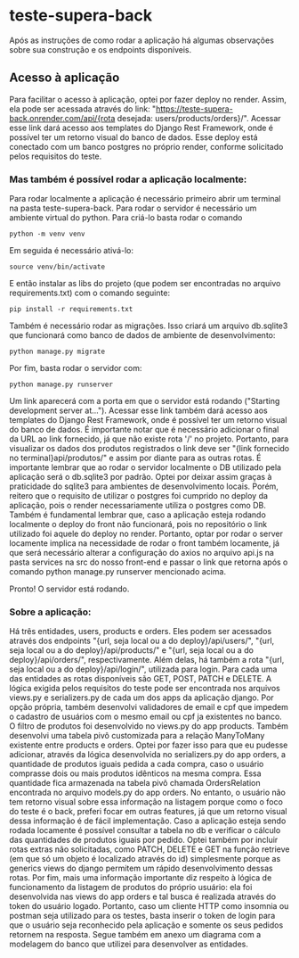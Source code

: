 # teste-supera-back

Após as instruções de como rodar a aplicação há algumas observações sobre sua construção e os endpoints disponíveis.

## Acesso à aplicação 
Para facilitar o acesso à aplicação, optei por fazer deploy no render. Assim, ela pode ser acessada através do link: "https://teste-supera-back.onrender.com/api/{rota desejada: users/products/orders}/". Acessar esse link dará acesso aos templates do Django Rest Framework, onde é possível ter um retorno visual do banco de dados. Esse deploy está conectado com um banco postgres no próprio render, conforme solicitado pelos requisitos do teste.

### Mas também é possível rodar a aplicação localmente:

Para rodar localmente a aplicação é necessário primeiro abrir um terminal na pasta teste-supera-back. Para rodar o servidor é necessário um ambiente virtual do python. Para criá-lo basta rodar o comando

```
python -m venv venv
```

Em seguida é necessário ativá-lo:

```
source venv/bin/activate
```

E então instalar as libs do projeto (que podem ser encontradas no arquivo requirements.txt) com o comando seguinte: 

```
pip install -r requirements.txt
```

Também é necessário rodar as migrações. Isso criará um arquivo db.sqlite3 que funcionará como banco de dados de ambiente de desenvolvimento:

```
python manage.py migrate
```

Por fim, basta rodar o servidor com:

```
python manage.py runserver
```

Um link aparecerá com a porta em que o servidor está rodando ("Starting development server at..."). Acessar esse link também dará acesso aos templates do Django Rest Framework, onde é possível ter um retorno visual do banco de dados. É importante notar que é necessário adicionar o final da URL ao link fornecido, já que não existe rota '/' no projeto. Portanto, para visualizar os dados dos produtos registrados o link deve ser "{link fornecido no terminal}api/produtos/" e assim por diante para as outras rotas.
É importante lembrar que ao rodar o servidor localmente o DB utilizado pela aplicação será o db.sqlite3 por padrão. Optei por deixar assim graças à praticidade do sqlite3 para ambientes de desenvolvimento locais. Porém, reitero que o requisito de utilizar o postgres foi cumprido no deploy da aplicação, pois o render necessariamente utiliza o postgres como DB. Também é fundamental lembrar que, caso a aplicação esteja rodando localmente o deploy do front não funcionará, pois no repositório o link utilizado foi aquele do deploy no render. Portanto, optar por rodar o server locamente implica na necessidade de rodar o front também locamente, já que será necessário alterar a configuração do axios no arquivo api.js na pasta services na src do nosso front-end e passar o link que retorna após o comando python manage.py runserver mencionado acima.

Pronto! O servidor está rodando.

### Sobre a aplicação:
Há três entidades, users, products e orders. Eles podem ser acessados através dos endpoints "{url, seja local ou a do deploy}/api/users/", "{url, seja local ou a do deploy}/api/products/" e "{url, seja local ou a do deploy}/api/orders/", respectivamente. Além delas, há também a rota "{url, seja local ou a do deploy}/api/login/", utilizada para login. 
Para cada uma das entidades as rotas disponíveis são GET, POST, PATCH e DELETE. A lógica exigida pelos requisitos do teste pode ser encontrada nos arquivos views.py e serializers.py de cada um dos apps da aplicação django. Por opção própria, também desenvolvi validadores de email e cpf que impedem o cadastro de usuários com o mesmo email ou cpf ja existentes no banco. O filtro de produtos foi desenvolvido no views.py do app products. Também desenvolvi uma tabela pivô customizada para a relação ManyToMany existente entre products e orders. Optei por fazer isso para que eu pudesse adicionar, através da lógica desenvolvida no serializers.py do app orders, a quantidade de produtos iguais pedida a cada compra, caso o usuário comprasse dois ou mais produtos idênticos na mesma compra. Essa quantidade fica armazenada na tabela pivô chamada OrdersRelation encontrada no arquivo models.py do app orders. No entanto, o usuário não tem retorno visual sobre essa informação na listagem porque como o foco do teste é o back, preferi focar em outras features, já que um retorno visual dessa informação é de fácil implementação. Caso a aplicação esteja sendo rodada locamente é possível consultar a tabela no db e verificar o cálculo das quantidades de produtos iguais por pedido. Optei também por incluir rotas extras não solicitadas, como PATCH, DELETE e GET na função retrieve (em que só um objeto é localizado através do id) simplesmente porque as generics views do django permitem um rápido desenvolvimento dessas rotas. Por fim, mais uma informação importante diz respeito à lógica de funcionamento da listagem de produtos do próprio usuário: ela foi desenvolvida nas views do app orders e tal busca é realizada através do token do usuário logado. Portanto, caso um cliente HTTP como insomnia ou postman seja utilizado para os testes, basta inserir o token de login para que o usuário seja reconhecido pela aplicação e somente os seus pedidos retornem na resposta. Segue também em anexo um diagrama com a modelagem do banco que utilizei para desenvolver as entidades.
